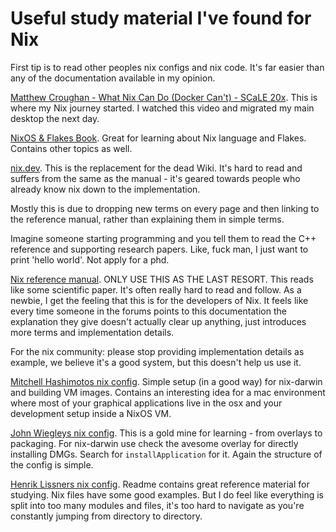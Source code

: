 # Useful study material I've found for Nix

First tip is to read other peoples nix configs and nix code. It's far easier
than any of the documentation available in my opinion.

[Matthew Croughan - What Nix Can Do (Docker Can't) - SCaLE
20x](https://www.youtube.com/watch?v=6Le0IbPRzOE). This is where my Nix journey
started. I watched this video and migrated my main desktop the next day.

[NixOS & Flakes Book](https://nixos-and-flakes.thiscute.world/introduction/).
Great for learning about Nix language and Flakes. Contains other topics as well.

[nix.dev](https://nix.dev/). This is the replacement for the dead Wiki. It's
hard to read and suffers from the same as the manual - it's geared towards
people who already know nix down to the implementation.

Mostly this is due to dropping new terms on every page and then linking to the
reference manual, rather than explaining them in simple terms.

Imagine someone starting programming and you tell them to read the C++ reference
and supporting research papers. Like, fuck man, I just want to print 'hello
world'. Not apply for a phd.

[Nix reference manual](https://nixos.org/manual/nix/stable/introduction). ONLY
USE THIS AS THE LAST RESORT. This reads like some scientific paper. It's often
really hard to read and follow. As a newbie, I get the feeling that this is for
the developers of Nix. It feels like every time someone in the forums points to
this documentation the explanation they give doesn't actually clear up anything,
just introduces more terms and implementation details.

For the nix community: please stop providing implementation details as example,
we believe it's a good system, but this doesn't help us use it.

[Mitchell Hashimotos nix config](https://github.com/mitchellh/nixos-config).
Simple setup (in a good way) for nix-darwin and building VM images. Contains an
interesting idea for a mac environment where most of your graphical applications
live in the osx and your development setup inside a NixOS VM.

[John Wiegleys nix config](https://github.com/jwiegley/nix-config). This is a
gold mine for learning - from overlays to packaging. For nix-darwin use check
the avesome overlay for directly installing DMGs. Search for
`installApplication` for it. Again the structure of the config is simple.

[Henrik Lissners nix config](https://github.com/hlissner/dotfiles). Readme
contains great reference material for studying. Nix files have some good
examples. But I do feel like everything is split into too many modules and
files, it's too hard to navigate as you're constantly jumping from directory to
directory.
